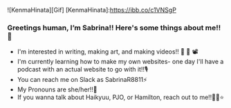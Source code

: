 ![KenmaHinata][Gif]
[KenmaHinata]:https://ibb.co/c1VNSgP
### Greetings human, I’m Sabrina!! Here's some things about me!! 🧡
-  I'm interested in writing, making art, and making videos!! 📖 🎨 📽
 - I'm currently learning how to make my own websites- one day I'll have a podcast with an actual website to go with it!!🎙️
- You can reach me on Slack as SabrinaR8811⚡
- My Pronouns are she/her!!🌊
- If you wanna talk about Haikyuu, PJO, or Hamilton, reach out to me!!🏐🔱⭐

<!---
SabrinaR8811/SabrinaR8811 is a ✨ special ✨ repository because its `README.md` (this file) appears on your GitHub profile.
You can click the Preview link to take a look at your changes.
--->
